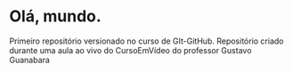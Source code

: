 # Olá, mundo.
 Primeiro repositório versionado no curso de GIt-GitHub.
 Repositório criado durante uma aula ao vivo do CursoEmVídeo do professor
Gustavo Guanabara 
